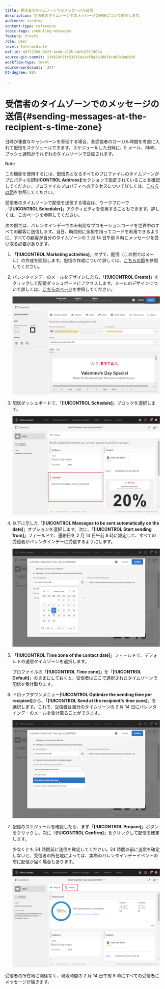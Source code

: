 ```yaml
---
title: 受信者のタイムゾーンでのメッセージの送信
description: 受信者のタイムゾーンでのメッセージの送信について説明します。
audience: sending
content-type: reference
topic-tags: sheduling-messages
feature: Proofs
role: User
level: Intermediate
exl-id: 48f222bd-9c2f-4eeb-a12b-bbfc62119024
source-git-commit: 13d419c5fc51845ee14f8a3b288f4c467e0a60d9
workflow-type: tm+mt
source-wordcount: '377'
ht-degree: 88%

---
```


# 受信者のタイムゾーンでのメッセージの送信{#sending-messages-at-the-recipient-s-time-zone}

日時が重要なキャンペーンを管理する場合、各受信者のローカル時間を考慮に入れて配信をスケジュールできます。スケジュールした日時に、E メール、SMS、プッシュ通知がそれぞれのタイムゾーンで受信されます。

>[!NOTE]
>
>この機能を使用するには、配信先となるすべてのプロファイルのタイムゾーンがプロパティの[**[!UICONTROL Address]**]セクションで指定されていることを確認してください。プロファイルプロパティへのアクセスについて詳しくは、[こちらの節](../../audiences/using/editing-profiles.md)を参照してください。

受信者のタイムゾーンで配信を送信する場合は、ワークフローで「**[!UICONTROL Scheduler]**」アクティビティを使用することもできます。詳しくは、この[ページ](../../automating/using/scheduler.md)を参照してください。

次の例では、バレンタインデーでのみ有効なプロモーションコードを世界中のすべての顧客に送信します。当日、時間的に余裕を持ってコードを利用できるように、すべての顧客が自分のタイムゾーンの 2 月 14 日午前 8 時にメッセージを受け取る必要があります。

1. 「**[!UICONTROL Marketing activities]**」タブで、配信（この例ではメール）の作成を開始します。配信の作成について詳しくは、[こちらの節](../../channels/using/creating-an-email.md)を参照してください。
1. バレンタインデーのメールをデザインしたら、「**[!UICONTROL Create]**」をクリックして配信ダッシュボードにアクセスします。メールのデザインについて詳しくは、[こちらのページ](../../designing/using/personalization.md#example-email-personalization)を参照してください。

   ![](assets/send-time_opt_valentine_1.png)

1. 配信ダッシュボードで、「**[!UICONTROL Schedule]**」ブロックを選択します。

   ![](assets/send-time_opt_valentine_2.png)

1. 以下に示した「**[!UICONTROL Messages to be sent automatically on the date]**」オプションを選択します。次に、「**[!UICONTROL Start sending from]**」フィールドで、連絡日を 2 月 14 日午前 8 時に設定して、すべての受信者がバレンタインデーに受信するようにします。

   ![](assets/send-time_opt_valentine.png)

1. 「**[!UICONTROL Time zone of the contact date]**」フィールドで、デフォルトの送信タイムゾーンを選択します。

   プロファイルの「**[!UICONTROL Time zone]**」を「**[!UICONTROL Default]**」のままにしておくと、受信者はここで選択されたタイムゾーンで配信を受け取ります。

1. ドロップダウンメニュー&#x200B;**[!UICONTROL Optimize the sending time per recipient]**&#x200B;から、「**[!UICONTROL Send at the recipient's time zone]**」を選択します。これで、受信者は自分のタイムゾーンの 2 月 14 日にバレンタインデーのメールを受け取ることができます。

   ![](assets/send-time_opt_valentine_3.png)

1. 配信のスケジュールを確認したら、まず「**[!UICONTROL Prepare]**」ボタンをクリックし、次に「**[!UICONTROL Confirm]**」をクリックして配信を確定します。

   少なくとも 24 時間前に送信を確定してください。24 時間以前に送信を確定しないと、受信者の所在地によっては、実際のバレンタインデーイベントの前に配信が届く場合もあります。

   ![](assets/send-time_opt_valentine_4.png)

受信者の所在地に関係なく、現地時間の 2 月 14 日午前 8 時にすべての受信者にメッセージが届きます。
